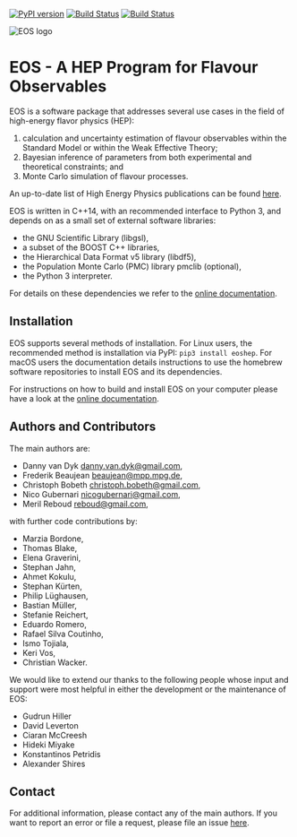 [![PyPI version](https://badge.fury.io/py/eoshep.svg)](https://badge.fury.io/py/eoshep)
[![Build Status](https://github.com/eos/eos/actions/workflows/manylinux-build+check+deploy.yaml/badge.svg)](https://github.com/eos/eos/actions/workflows/manylinux-build+check+deploy.yaml)
[![Build Status](https://github.com/eos/eos/actions/workflows/ubuntu-build+check+deploy.yaml/badge.svg)](https://github.com/eos/eos/actions/workflows/ubuntu-build+check+deploy.yaml)

![EOS logo](https://eos.github.io/public/eos-logo-160x90.png)

EOS - A HEP Program for Flavour Observables
===========================================

EOS is a software package that addresses several use cases in the field of
high-energy flavor physics (HEP):

 1. calculation and uncertainty estimation of flavour observables within
   the Standard Model or within the Weak Effective Theory;
 2. Bayesian inference of parameters from both experimental and theoretical
   constraints; and
 3. Monte Carlo simulation of flavour processes.

An up-to-date list of High Energy Physics publications can be found [here](https://eos.github.io/publications/).

EOS is written in C++14, with an recommended interface to Python 3, and depends on
as a small set of external software libraries:

 - the GNU Scientific Library (libgsl),
 - a subset of the BOOST C++ libraries,
 - the Hierarchical Data Format v5 library (libdf5),
 - the Population Monte Carlo (PMC) library pmclib (optional),
 - the Python 3 interpreter.

For details on these dependencies we refer to the [online documentation](https://eos.github.io/doc/installation.html#installing-the-dependencies-on-linux).

Installation
------------

EOS supports several methods of installation. For Linux users, the recommended method
is installation via PyPI: ```pip3 install eoshep```. For macOS users the documentation details
instructions to use the homebrew software repositories to install EOS and its dependencies.

For instructions on how to build and install EOS on your computer please have a
look at the [online documentation](https://eos.github.io/doc/installation.html).

Authors and Contributors
------------------------

The main authors are:

 * Danny van Dyk <danny.van.dyk@gmail.com>,
 * Frederik Beaujean <beaujean@mpp.mpg.de>,
 * Christoph Bobeth <christoph.bobeth@gmail.com>,
 * Nico Gubernari <nicogubernari@gmail.com>,
 * Meril Reboud <reboud@gmail.com>,

with further code contributions by:

 * Marzia Bordone,
 * Thomas Blake,
 * Elena Graverini,
 * Stephan Jahn,
 * Ahmet Kokulu,
 * Stephan Kürten,
 * Philip Lüghausen,
 * Bastian Müller,
 * Stefanie Reichert,
 * Eduardo Romero,
 * Rafael Silva Coutinho,
 * Ismo Tojiala,
 * Keri Vos,
 * Christian Wacker.

We would like to extend our thanks to the following people whose input and
support were most helpful in either the development or the maintenance of EOS:

 * Gudrun Hiller
 * David Leverton
 * Ciaran McCreesh
 * Hideki Miyake
 * Konstantinos Petridis
 * Alexander Shires

Contact
-------

For additional information, please contact any of the main authors. If you want to report an
error or file a request, please file an issue [here](https://github.com/eos/eos/issues).
